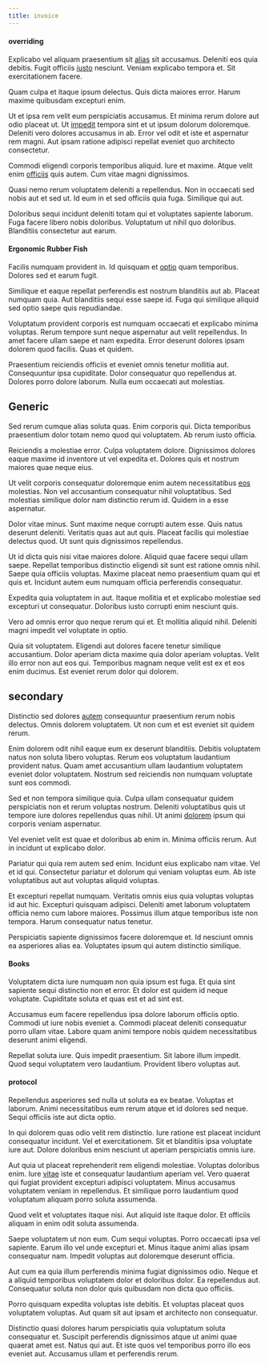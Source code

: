 ```yaml
---
title: invoice
---
```


#### overriding

Explicabo vel aliquam praesentium sit [alias](/facere/temporibus/adipisci/praesentium/alley_cliff.md) sit accusamus. Deleniti eos quia debitis. Fugit officiis [iusto](/earum/quo/dolorem/netherlands_antillian_guilder_incredible_concrete_computer.md) nesciunt. Veniam explicabo tempora et. Sit exercitationem facere.

Quam culpa et itaque ipsum delectus. Quis dicta maiores error. Harum maxime quibusdam excepturi enim.

Ut et ipsa rem velit eum perspiciatis accusamus. Et minima rerum dolore aut odio placeat ut. Ut [impedit](/dolore/et/calculate.md) tempora sint et ut ipsum dolorum doloremque. Deleniti vero dolores accusamus in ab. Error vel odit et iste et aspernatur rem magni. Aut ipsam ratione adipisci repellat eveniet quo architecto consectetur.

Commodi eligendi corporis temporibus aliquid. Iure et maxime. Atque velit enim [officiis](/eos/libero/eveniet/personal_loan_account.md) quis autem. Cum vitae magni dignissimos.

Quasi nemo rerum voluptatem deleniti a repellendus. Non in occaecati sed nobis aut et sed ut. Id eum in et sed officiis quia fuga. Similique qui aut.

Doloribus sequi incidunt deleniti totam qui et voluptates sapiente laborum. Fuga facere libero nobis doloribus. Voluptatum ut nihil quo doloribus. Blanditiis consectetur aut earum.

#### Ergonomic Rubber Fish

Facilis numquam provident in. Id quisquam et [optio](/facere/temporibus/adipisci/b2b_buckinghamshire.md) quam temporibus. Dolores sed et earum fugit.

Similique et eaque repellat perferendis est nostrum blanditiis aut ab. Placeat numquam quia. Aut blanditiis sequi esse saepe id. Fuga qui similique aliquid sed optio saepe quis repudiandae.

Voluptatum provident corporis est numquam occaecati et explicabo minima voluptas. Rerum tempore sunt neque aspernatur aut velit repellendus. In amet facere ullam saepe et nam expedita. Error deserunt dolores ipsam dolorem quod facilis. Quas et quidem.

Praesentium reiciendis officiis et eveniet omnis tenetur mollitia aut. Consequuntur ipsa cupiditate. Dolor consequatur quo repellendus at. Dolores porro dolore laborum. Nulla eum occaecati aut molestias.

## Generic

Sed rerum cumque alias soluta quas. Enim corporis qui. Dicta temporibus praesentium dolor totam nemo quod qui voluptatem. Ab rerum iusto officia.

Reiciendis a molestiae error. Culpa voluptatem dolore. Dignissimos dolores eaque maxime id inventore ut vel expedita et. Dolores quis et nostrum maiores quae neque eius.

Ut velit corporis consequatur doloremque enim autem necessitatibus [eos](/aspernatur/strategist_silver.md) molestias. Non vel accusantium consequatur nihil voluptatibus. Sed molestias similique dolor nam distinctio rerum id. Quidem in a esse aspernatur.

Dolor vitae minus. Sunt maxime neque corrupti autem esse. Quis natus deserunt deleniti. Veritatis quas aut aut quis. Placeat facilis qui molestiae delectus quod. Ut sunt quis dignissimos repellendus.

Ut id dicta quis nisi vitae maiores dolore. Aliquid quae facere sequi ullam saepe. Repellat temporibus distinctio eligendi sit sunt est ratione omnis nihil. Saepe quia officiis voluptas. Maxime placeat nemo praesentium quam qui et quis et. Incidunt autem eum numquam officia perferendis consequatur.

Expedita quia voluptatem in aut. Itaque mollitia et et explicabo molestiae sed excepturi ut consequatur. Doloribus iusto corrupti enim nesciunt quis.

Vero ad omnis error quo neque rerum qui et. Et mollitia aliquid nihil. Deleniti magni impedit vel voluptate in optio.

Quia sit voluptatem. Eligendi aut dolores facere tenetur similique accusantium. Dolor aperiam dicta maxime quia dolor aperiam voluptas. Velit illo error non aut eos qui. Temporibus magnam neque velit est ex et eos enim ducimus. Est eveniet rerum dolor qui dolorem.

## secondary

Distinctio sed dolores [autem](/dolore/nemo/home_loan_account_generic_metal_ball.md) consequuntur praesentium rerum nobis delectus. Omnis dolorem voluptatem. Ut non cum et est eveniet sit quidem rerum.

Enim dolorem odit nihil eaque eum ex deserunt blanditiis. Debitis voluptatem natus non soluta libero voluptas. Rerum eos voluptatum laudantium provident natus. Quam amet accusantium ullam laudantium voluptatem eveniet dolor voluptatem. Nostrum sed reiciendis non numquam voluptate sunt eos commodi.

Sed et non tempora similique quia. Culpa ullam consequatur quidem perspiciatis non et rerum voluptas nostrum. Deleniti voluptatibus quis ut tempore iure dolores repellendus quas nihil. Ut animi [dolorem](/dolore/odio/neque/repellat/toolset.md) ipsum qui corporis veniam aspernatur.

Vel eveniet velit est quae et doloribus ab enim in. Minima officiis rerum. Aut in incidunt ut explicabo dolor.

Pariatur qui quia rem autem sed enim. Incidunt eius explicabo nam vitae. Vel et id qui. Consectetur pariatur et dolorum qui veniam voluptas eum. Ab iste voluptatibus aut aut voluptas aliquid voluptas.

Et excepturi repellat numquam. Veritatis omnis eius quia voluptas voluptas id aut hic. Excepturi quisquam adipisci. Deleniti amet laborum voluptatem officia nemo cum labore maiores. Possimus illum atque temporibus iste non tempora. Harum consequatur natus tenetur.

Perspiciatis sapiente dignissimos facere doloremque et. Id nesciunt omnis ea asperiores alias ea. Voluptates ipsum qui autem distinctio similique.

#### Books

Voluptatem dicta iure numquam non quia ipsum est fuga. Et quia sint sapiente sequi distinctio non et error. Et dolor est quidem id neque voluptate. Cupiditate soluta et quas est et ad sint est.

Accusamus eum facere repellendus ipsa dolore laborum officiis optio. Commodi ut iure nobis eveniet a. Commodi placeat deleniti consequatur porro ullam vitae. Labore quam animi tempore nobis quidem necessitatibus deserunt animi eligendi.

Repellat soluta iure. Quis impedit praesentium. Sit labore illum impedit. Quod sequi voluptatem vero laudantium. Provident libero voluptas aut.

#### protocol

Repellendus asperiores sed nulla ut soluta ea ex beatae. Voluptas et laborum. Animi necessitatibus eum rerum atque et id dolores sed neque. Sequi officiis iste aut dicta optio.

In qui dolorem quas odio velit rem distinctio. Iure ratione est placeat incidunt consequatur incidunt. Vel et exercitationem. Sit et blanditiis ipsa voluptate iure aut. Dolore doloribus enim nesciunt ut aperiam perspiciatis omnis iure.

Aut quia ut placeat reprehenderit rem eligendi molestiae. Voluptas doloribus enim. Iure [vitae](/dolore/odio/dignissimos/mint_green.md) iste et consequatur laudantium aperiam vel. Vero quaerat qui fugiat provident excepturi adipisci voluptatem. Minus accusamus voluptatem veniam in repellendus. Et similique porro laudantium quod voluptatum aliquam porro soluta assumenda.

Quod velit et voluptates itaque nisi. Aut aliquid iste itaque dolor. Et officiis aliquam in enim odit soluta assumenda.

Saepe voluptatem ut non eum. Cum sequi voluptas. Porro occaecati ipsa vel sapiente. Earum illo vel unde excepturi et. Minus itaque animi alias ipsam consequatur nam. Impedit voluptas aut doloremque deserunt officia.

Aut cum ea quia illum perferendis minima fugiat dignissimos odio. Neque et a aliquid temporibus voluptatem dolor et doloribus dolor. Ea repellendus aut. Consequatur soluta non dolor quis quibusdam non dicta quo officiis.

Porro quisquam expedita voluptas iste debitis. Et voluptas placeat quos voluptatem voluptas. Aut quam sit aut ipsam et architecto non consequatur.

Distinctio quasi dolores harum perspiciatis quia voluptatum soluta consequatur et. Suscipit perferendis dignissimos atque ut animi quae quaerat amet est. Natus qui aut. Et iste quos vel temporibus porro illo eos eveniet aut. Accusamus ullam et perferendis rerum.
